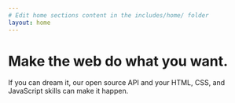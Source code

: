 ```yaml
---
# Edit home sections content in the includes/home/ folder
layout: home
---
```


<div class="grid-container grid-x grid-padding-x align-center">
<div class="cell small-12 medium-8 large-6 text-center" markdown="1">

# Make the web do what you want.
If you can dream it, our open source API and your HTML, CSS, and JavaScript skills can make it happen.

</div>
</div>